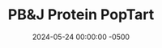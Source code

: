 ---
layout: post
title:  "PB&J Protein PopTart"
date:   2024-05-24 00:00:00 -0500
categories:
- Recipes
- Breakfast
permalink: /recipes/protein-poptart
image: /assets/Food/Breakfast/PopTart/poptart-cover.jpg
ing: poptart-ing
facts: poptart-facts
Prep: 15
Rest: 30
Cook: 6
Source1: 
Source2: 
whisk: https://s.samsungfood.com/T3SHl
tags: 
- oatmeal
- oats
- quick oats
- oat flour
- protein powder
- whey
- unflavored whey
- yogurt
- plain nonfat greek yogurt
- greek yogurt
- nonfat yogurt
- plain yogurt
- gluten free
- almond extract
- jelly
- peanut butter
- unsweetned applesauce
- apple butter
- apple spread
- fruit
- jam
- poptart
- pop-tart
- pop tart
- pastry
- toaster pastry
Description: Vic got me a pair of PopTart socks, so now I'm legally obligated to make a healthy version myself (those are the rules). It's a gluten free crust made of coconut flour, oat flour, and whey, with a homemade <a href="apple-spread">No Sugar Added Apple Spread</a> filling, giving you a toaster pastry you can actually eat for breakfast. I also drizzled some melted peanut butter on top for healthy fats and some more protein.  You can do everything the night before, and just toast/airfry the PopTart in the morning, making for a quick and easy breakfast with over 45 g of protein!
Instructions: 
- In a bowl, combine together the crust ingredients (whey, syrup, cinnamon, salt, almond extract, yogurt, coconut flour, and oat flour).  You should have a slightly sticky dough.  Refrigerate for about 30 minutes for the oats to absorb the liquid<br><br>

- Place the dough onto a piece of parchment paper, and lightly wet your hands.  Flatten to an even thin rectangle, and scoop a little bit of batter onto half of it, spreading evenly<br><br>
- <center><img src="/assets/Food/Breakfast/PopTart/poptart-2.jpg" alt="" class="instruction-image"></center><br>

- I've used <a href="apple-spread">No Sugar Added Apple Spread</a> for these PopTarts, but unsweetened applesauce would also work.  Any low or no sugar jelly or jam (such as <a href="berry-jam">Low Sugar Berry Jam</a>) would also work well as a filling, as well as date paste<br><br>

- Fold the PopTart over on itself.  Crimp all the edges together with a fork.  Poke the top a few times with a fork<br><br>
- <center><img src="/assets/Food/Breakfast/PopTart/poptart-3.jpg" alt="" class="instruction-image"></center><br>

- Air fry at 350F for about 6 minutes, or until the PopTart is a golden brown color<br><br>
- <center><img src="/assets/Food/Breakfast/PopTart/poptart-5.jpg" alt="" class="instruction-image"></center><br>

- Meanwhile, in a small bowl, melt peanut butter in the microwave.  Drizzle on top of the PopTart, and serve
---